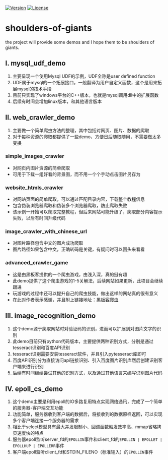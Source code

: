 [![Version](https://img.shields.io/badge/version-0.1.0-green.svg)](https://github.com/AlbertGithubHome/shoulders-of-giants/releases/tag/v0.1.0)
[![License](https://img.shields.io/badge/license-GPL3.0-blue.svg)](https://github.com/AlbertGithubHome/shoulders-of-giants/blob/master/LICENSE)

# shoulders-of-giants
the project will provide some demos and I hope them to be shoulders of giants.

## I. mysql_udf_demo

1. 主要呈现一个使用Mysql UDF的示例，UDF全称是user defined function
2. UDF属于mysql的一个拓展接口，一般翻译为用户自定义函数，这个是用来拓展mysql的技术手段
3. 目前只实现了windows平台的C++版本，也就是mysql调用dll中的扩展函数
4. 后续有时间会增加linux版本，和其他语言版本


## II. web_crawler_demo

1. 主要做一个简单爬虫方法的整理，其中包括对网页、图片、数据的爬取
2. 对于每种资源的爬取都提供了一些demo，方便日后随取随用，不需要做太多变换

### simple_images_crawler
- 对网页内图片资源的简单爬取
- 可用于下载一组好看的背景图，而不用一个个手动点击图片另存为

### website_htmls_crawler
- 对网站页面的简单爬取，可以通过匹配目录内容，下载整个教程信息
- 包含伪装浏览器爬取和伪装多个浏览器爬取，防止爬取失败
- 该示例一开始可以爬取完整教程，但后来网站可能升级了，爬取部分内容提示失败，以后有时间升级代码

### image_crawler_with_chinese_url
- 对图片路径包含中文的图片成功爬取
- 图片路径如果包含中文，正确转码是关键，有疑问时可以回头来看看

### advanced_crawler_game
- 这是由黑板客提供的一个爬虫游戏，由浅入深，真的挺有趣
- 此demo提供了这个爬虫游戏的1-5关解法，后续网站如果更新，此项目会继续跟进
- 玩游戏的过程中还可以提升自己的爬虫技能，做出这样的网站真的很有意义
- 在此对作者表示感谢，并且附上链接地址：[黑板客爬虫](http://www.heibanke.com/lesson/crawler_ex00/)


## III. image_recognition_demo

1. 这个demo源于爬取网站时对验证码的识别，进而可以扩展到对图片文字的识别
2. 此demo目前只有python代码版本，主要提供两种识别方式，分别是通过tesseract识别和百度API识别
3. tesseract识别需要安装tesseract软件，并且引入pytesseract库即可
4. 百度API识别分为直接访问api链接识别、引入百度图片识别库然后创建识别客户端来进行识别
5. 后续有时间继续尝试其他的识别方式，以及通过其他语言来编写识别图片代码


## IV. epoll_cs_demo

1. 这个demo主要是利用epoll的IO多路复用特点实现网络通讯，完成了一个简单的服务器-客户端交互功能
2. 功能简单，服务器收到客户端的数据后，将接收到的数据原样返回，可以实现多个客户端连接一个服务器的需求
3. 相比于select模型具有最大并发限制小、回调函数触发效率高、mmap省略拷贝速度快的特点
4. 服务器epoll监听server_fd的`EPOLLIN`事件和client_fd的`EPOLLIN | EPOLLET | EPOLLHUP | EPOLLERR`事件
5. 客户端epoll监听client_fd和STDIN_FILENO（标准输入）的`EPOLLIN`事件